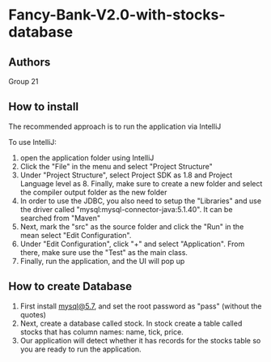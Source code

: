 # Fancy-Bank-V2.0-with-stocks-database

## Authors

Group 21

## How to install

The recommended approach is to run the application via IntelliJ

To use IntelliJ:

1. open the application folder using IntelliJ
2. Click the "File" in the menu and select "Project Structure"
3. Under "Project Structure", select Project SDK as 1.8 and Project Language level as 8. Finally, make sure to create a new folder and select the compiler output folder as the new folder
4. In order to use the JDBC, you also need to setup the "Libraries" and use the driver called "mysql:mysql-connector-java:5.1.40". It can be searched from "Maven"
5. Next, mark the "src" as the source folder and click the "Run" in the mean select "Edit Configuration".
6. Under "Edit Configuration", click "+" and select "Application". From there,  make sure use the "Test" as the main class.
7. Finally, run the application, and the UI will pop up

## How to create Database

1. First install mysql@5.7, and set the root password as "pass" (without the quotes)
2. Next, create a database called stock. In stock create a table called stocks that has column names: name, tick, price.
3. Our application will detect whether it has records for the stocks table so you are ready to run the application.
